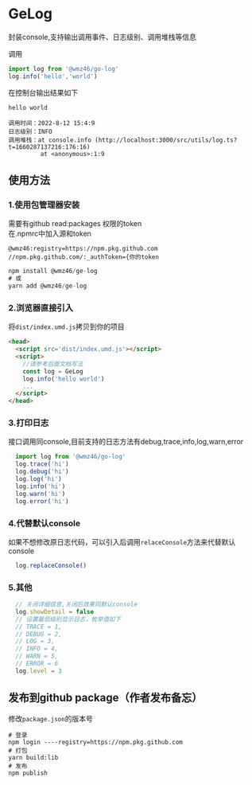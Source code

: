 # GeLog

封装console,支持输出调用事件、日志级别、调用堆栈等信息

调用
```js
import log from '@wmz46/go-log'
log.info('hello','world')
```
在控制台输出结果如下
```
hello world

调用时间：2022-8-12 15:4:9
日志级别：INFO
调用堆栈：at console.info (http://localhost:3000/src/utils/log.ts?t=1660287137216:176:16)
         at <anonymous>:1:9
```

## 使用方法

### 1.使用包管理器安装
需要有github read:packages 权限的token    
在.npmrc中加入源和token    
```
@wmz46:registry=https://npm.pkg.github.com
//npm.pkg.github.com/:_authToken={你的token
```
```js
npm install @wmz46/ge-log
# 或
yarn add @wmz46/ge-log
```


### 2.浏览器直接引入
将`dist/index.umd.js`拷贝到你的项目
```html
<head>
  <script src='dist/index.umd.js'></script>
  <script>
    //请参考后面文档写法
    const log = GeLog
    log.info('hello world')
    ...
  </script>
</head>
```

### 3.打印日志
接口调用同console,目前支持的日志方法有debug,trace,info,log,warn,error
```js
  import log from '@wmz46/go-log'
  log.trace('hi')
  log.debug('hi')
  log.log('hi')
  log.info('hi')
  log.warn('hi')
  log.error('hi')
```
### 4.代替默认console
如果不想修改原日志代码，可以引入后调用`relaceConsole`方法来代替默认console
```js
  log.replaceConsole()
```
### 5.其他
```js
  // 关闭详细信息,关闭后效果同默认console
  log.showDetail = false
  // 设置最低级别显示日志，枚举值如下
  // TRACE = 1,
  // DEBUG = 2,
  // LOG = 3,
  // INFO = 4,
  // WARN = 5,
  // ERROR = 6
  log.level = 3

```


## 发布到github package（作者发布备忘）

修改`package.json`的版本号
```
# 登录
npm login ----registry=https://npm.pkg.github.com
# 打包
yarn build:lib
# 发布
npm publish
```
